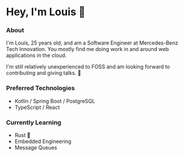 # Hey, I'm Louis 👋

### About

I'm Louis, 25 years old, and am a Software Engineer at Mercedes-Benz Tech Innovation.
You mostly find me doing work in and around web applications in the cloud.

I'm still relatively unexperienced to FOSS and am looking forward to contributing and giving talks. 🤠

### Preferred Technologies
- Kotlin / Spring Boot / PostgreSQL
- TypeScript / React

### Currently Learning
- Rust 🦀
- Embedded Engineering
- Message Queues
